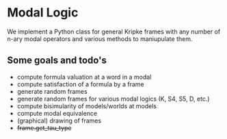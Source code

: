 Modal Logic
===========

We implement a Python class for general Kripke frames with any number of n-ary modal operators and various methods to maniupulate them.

Some goals and todo's
---------------------
+ compute formula valuation at a word in a modal
+ compute satisfaction of a formula by a frame
+ generate random frames
+ generate random frames for various modal logics (K, S4, S5, D, etc.)
+ compute bisimularity of models/worlds at models
+ compute modal equivalence
+ (graphical) drawing of frames
+ ~~frame.get_tau_type~~
